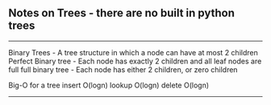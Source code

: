 ## Notes on Trees - there are no built in python trees

---
Binary Trees - A tree structure in which a node can have at most 2 children
Perfect Binary tree - Each node has exactly 2 children and all leaf nodes are full
full binary tree - Each node has either 2 children, or zero children

Big-O for a tree
insert O(logn)
lookup O(logn)
delete O(logn)


---


